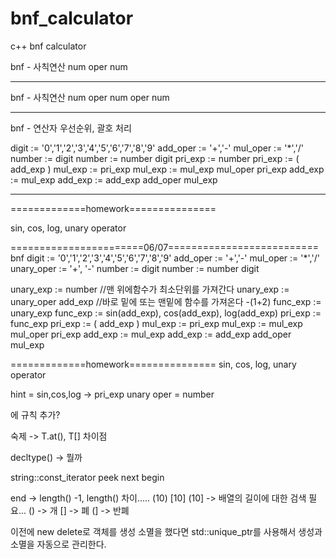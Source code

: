 # bnf_calculator
c++ bnf calculator

bnf - 사칙연산 num oper num

--------------------------------------------------

bnf - 사칙연산 num oper num oper num

--------------------------------------------------

bnf - 연산자 우선순위, 괄호 처리

digit := '0','1','2','3','4','5','6','7','8','9'
add_oper := '+','-'
mul_oper := '*','/'
number := digit
number := number digit
pri_exp := number 
pri_exp := ( add_exp )
mul_exp := pri_exp 
mul_exp := mul_exp mul_oper pri_exp
add_exp := mul_exp
add_exp := add_exp add_oper mul_exp

--------------------------------------------------


=============homework===============

sin, cos, log, unary operator

=======================06/07==========================
bnf 
digit := '0','1','2','3','4','5','6','7','8','9'
add_oper := '+','-'
mul_oper := '*','/'
unary_oper := '+', '-'
number := digit
number := number digit

unary_exp := number //맨 위에함수가 최소단위를 가져간다
unary_exp := unary_oper add_exp //바로 밑에 또는 맨밑에 함수를 가져온다 -(1+2)
func_exp := unary_exp
func_exp := sin(add_exp), cos(add_exp), log(add_exp) 
pri_exp :=  func_exp
pri_exp := ( add_exp )
mul_exp := pri_exp 
mul_exp := mul_exp mul_oper pri_exp
add_exp := mul_exp
add_exp := add_exp add_oper mul_exp





=============homework===============
sin, cos, log, unary operator

hint = sin,cos,log -> pri_exp
unary oper = number

에 규칙 추가?

숙제 -> T.at(), T[] 차이점

decltype() -> 뭘까

string::const_iterator
peek
next
begin 

end -> length() -1, length() 차이.....
(10) [10] (10] -> 배열의 길이에 대한 검색 필요...
() -> 개 
[] -> 폐
(] -> 반폐

이전에 new delete로 객체를 생성 소멸을 했다면
std::unique_ptr<T>를 사용해서 생성과 소멸을 자동으로 관리한다.
